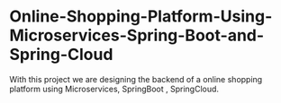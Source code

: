 # Online-Shopping-Platform-Using-Microservices-Spring-Boot-and-Spring-Cloud
With this project we are designing the backend of a online shopping platform using Microservices, SpringBoot , SpringCloud.

